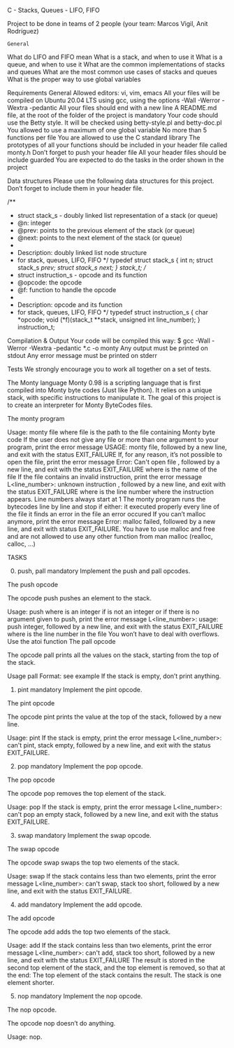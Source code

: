 C - Stacks, Queues - LIFO, FIFO

Project to be done in teams of 2 people (your team: Marcos Vigil, 
		Anit Rodríguez)

	General
What do LIFO and FIFO mean
What is a stack, and when to use it
What is a queue, and when to use it
What are the common implementations of stacks and queues
What are the most common use cases of stacks and queues
What is the proper way to use global variables

Requirements
General
Allowed editors: vi, vim, emacs
All your files will be compiled on Ubuntu 20.04 LTS using gcc, using the 
options -Wall -Werror -Wextra -pedantic
All your files should end with a new line
A README.md file, at the root of the folder of the project is mandatory
Your code should use the Betty style. It will be checked using betty-style.pl 
and betty-doc.pl
You allowed to use a maximum of one global variable
No more than 5 functions per file
You are allowed to use the C standard library
The prototypes of all your functions should be included in your header file 
called monty.h
Don’t forget to push your header file
All your header files should be include guarded
You are expected to do the tasks in the order shown in the project

Data structures
Please use the following data structures for this project. Don’t forget to 
include them in your header file.

/**
 * struct stack_s - doubly linked list representation of a stack (or queue)
 * @n: integer
 * @prev: points to the previous element of the stack (or queue)
 * @next: points to the next element of the stack (or queue)
 *
 * Description: doubly linked list node structure
 * for stack, queues, LIFO, FIFO
 */
typedef struct stack_s
{
        int n;
        struct stack_s *prev;
        struct stack_s *next;
} stack_t;
/**
 * struct instruction_s - opcode and its function
 * @opcode: the opcode
 * @f: function to handle the opcode
 *
 * Description: opcode and its function
 * for stack, queues, LIFO, FIFO
 */
typedef struct instruction_s
{
        char *opcode;
        void (*f)(stack_t **stack, unsigned int line_number);
} instruction_t;

Compilation & Output
Your code will be compiled this way:
$ gcc -Wall -Werror -Wextra -pedantic *.c -o monty
Any output must be printed on stdout
Any error message must be printed on stderr

Tests
We strongly encourage you to work all together on a set of tests.

The Monty language
Monty 0.98 is a scripting language that is first compiled into Monty byte 
codes (Just like Python). It relies on a unique stack, with specific 
instructions to manipulate it. The goal of this project is to create an 
interpreter for Monty ByteCodes files.

The monty program

Usage: monty file
where file is the path to the file containing Monty byte code
If the user does not give any file or more than one argument to your program, 
   print the error message USAGE: monty file, followed by a new line, and exit 
   with the status EXIT_FAILURE
If, for any reason, it’s not possible to open the file, print the error message
Error: Can't open file <file>, followed by a new line, and exit with the status
EXIT_FAILURE
where <file> is the name of the file
If the file contains an invalid instruction, print the error message 
L<line_number>: unknown instruction <opcode>, followed by a new line,
   	and exit with the status EXIT_FAILURE
where is the line number where the instruction appears.
Line numbers always start at 1
The monty program runs the bytecodes line by line and stop if either:
it executed properly every line of the file
it finds an error in the file
an error occured
If you can’t malloc anymore, print the error message Error: malloc failed,
   	followed by a new line, and exit with status EXIT_FAILURE.
You have to use malloc and free and are not allowed to use any other function 
from man malloc (realloc, calloc, …)

 TASKS

 0. push, pall
mandatory
Implement the push and pall opcodes.

The push opcode

The opcode push pushes an element to the stack.

Usage: push <int>
where <int> is an integer
if <int> is not an integer or if there is no argument given to push, print the 
error message L<line_number>: usage: push integer, followed by a new line, and 
exit with the status EXIT_FAILURE
where is the line number in the file
You won’t have to deal with overflows. Use the atoi function
The pall opcode

The opcode pall prints all the values on the stack, starting from the top of 
the stack.

Usage pall
Format: see example
If the stack is empty, don’t print anything.


1. pint
mandatory
Implement the pint opcode.

The pint opcode

The opcode pint prints the value at the top of the stack, followed by a new 
line.

Usage: pint
If the stack is empty, print the error message L<line_number>: can't pint, 
   stack empty, followed by a new line, and exit with the status EXIT_FAILURE.


   2. pop
mandatory
Implement the pop opcode.

The pop opcode

The opcode pop removes the top element of the stack.

Usage: pop
If the stack is empty, print the error message L<line_number>: can't pop an 
empty stack, followed by a new line, and exit with the status EXIT_FAILURE.


3. swap
mandatory
Implement the swap opcode.

The swap opcode

The opcode swap swaps the top two elements of the stack.

Usage: swap
If the stack contains less than two elements, print the error message 
L<line_number>: can't swap, stack too short, followed by a new line, and exit 
with the status EXIT_FAILURE.


4. add
mandatory
Implement the add opcode.

The add opcode

The opcode add adds the top two elements of the stack.

Usage: add
If the stack contains less than two elements, print the error message 
L<line_number>: can't add, stack too short, followed by a new line, and exit 
with the status EXIT_FAILURE
The result is stored in the second top element of the stack, and the top 
element is removed, so that at the end:
The top element of the stack contains the result.
The stack is one element shorter.


5. nop
mandatory
Implement the nop opcode.

The nop opcode.

The opcode nop doesn’t do anything.

Usage: nop.
